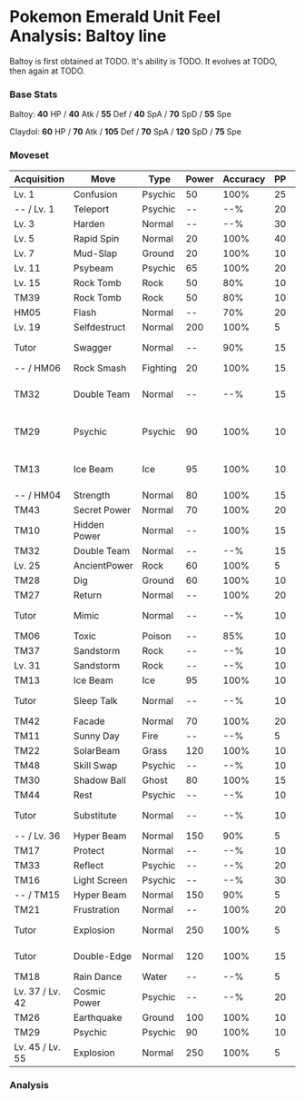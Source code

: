 # Pokemon Emerald Unit Feel Analysis: Baltoy line

Baltoy is first obtained at TODO. It's ability is TODO. It evolves at TODO, then again at TODO.

### Base Stats

Baltoy: **40** HP / **40** Atk / **55** Def / **40** SpA / **70** SpD / **55** Spe

Claydol: **60** HP / **70** Atk / **105** Def / **70** SpA / **120** SpD / **75** Spe

### Moveset

|Acquisition    |Move        |Type    |Power|Accuracy|PP |Notes                    |
|---            |---         |---     |---  |---     |---|---                      |
|Lv. 1          |Confusion   |Psychic |50   |100%    |25 |                         |
|-- / Lv. 1     |Teleport    |Psychic |--   |--%     |20 |                         |
|Lv. 3          |Harden      |Normal  |--   |--%     |30 |                         |
|Lv. 5          |Rapid Spin  |Normal  |20   |100%    |40 |                         |
|Lv. 7          |Mud-Slap    |Ground  |20   |100%    |10 |                         |
|Lv. 11         |Psybeam     |Psychic |65   |100%    |20 |                         |
|Lv. 15         |Rock Tomb   |Rock    |50   |80%     |10 |                         |
|TM39           |Rock Tomb   |Rock    |50   |80%     |10 |                         |
|HM05           |Flash       |Normal  |--   |70%     |20 |                         |
|Lv. 19         |Selfdestruct|Normal  |200  |100%    |5  |                         |
|Tutor          |Swagger     |Normal  |--   |90%     |15 |Emerald only             |
|-- / HM06      |Rock Smash  |Fighting|20   |100%    |15 |                         |
|TM32           |Double Team |Normal  |--   |--%     |15 |Buy at Game Corner       |
|TM29           |Psychic     |Psychic |90   |100%    |10 |Buy at Game Corner       |
|TM13           |Ice Beam    |Ice     |95   |100%    |10 |Buy at Game Corner       |
|-- / HM04      |Strength    |Normal  |80   |100%    |15 |                         |
|TM43           |Secret Power|Normal  |70   |100%    |20 |                         |
|TM10           |Hidden Power|Normal  |--   |100%    |15 |                         |
|TM32           |Double Team |Normal  |--   |--%     |15 |                         |
|Lv. 25         |AncientPower|Rock    |60   |100%    |5  |                         |
|TM28           |Dig         |Ground  |60   |100%    |10 |                         |
|TM27           |Return      |Normal  |--   |100%    |20 |                         |
|Tutor          |Mimic       |Normal  |--   |--%     |10 |Emerald only             |
|TM06           |Toxic       |Poison  |--   |85%     |10 |                         |
|TM37           |Sandstorm   |Rock    |--   |--%     |10 |                         |
|Lv. 31         |Sandstorm   |Rock    |--   |--%     |10 |                         |
|TM13           |Ice Beam    |Ice     |95   |100%    |10 |                         |
|Tutor          |Sleep Talk  |Normal  |--   |--%     |10 |Emerald only             |
|TM42           |Facade      |Normal  |70   |100%    |20 |                         |
|TM11           |Sunny Day   |Fire    |--   |--%     |5  |                         |
|TM22           |SolarBeam   |Grass   |120  |100%    |10 |                         |
|TM48           |Skill Swap  |Psychic |--   |--%     |10 |                         |
|TM30           |Shadow Ball |Ghost   |80   |100%    |15 |                         |
|TM44           |Rest        |Psychic |--   |--%     |10 |                         |
|Tutor          |Substitute  |Normal  |--   |--%     |10 |Emerald only             |
|-- / Lv. 36    |Hyper Beam  |Normal  |150  |90%     |5  |                         |
|TM17           |Protect     |Normal  |--   |--%     |10 |                         |
|TM33           |Reflect     |Psychic |--   |--%     |20 |                         |
|TM16           |Light Screen|Psychic |--   |--%     |30 |                         |
|-- / TM15      |Hyper Beam  |Normal  |150  |90%     |5  |                         |
|TM21           |Frustration |Normal  |--   |100%    |20 |                         |
|Tutor          |Explosion   |Normal  |250  |100%    |5  |Emerald only             |
|Tutor          |Double-Edge |Normal  |120  |100%    |15 |Emerald only             |
|TM18           |Rain Dance  |Water   |--   |--%     |5  |                         |
|Lv. 37 / Lv. 42|Cosmic Power|Psychic |--   |--%     |20 |                         |
|TM26           |Earthquake  |Ground  |100  |100%    |10 |                         |
|TM29           |Psychic     |Psychic |90   |100%    |10 |                         |
|Lv. 45 / Lv. 55|Explosion   |Normal  |250  |100%    |5  |                         |

### Analysis